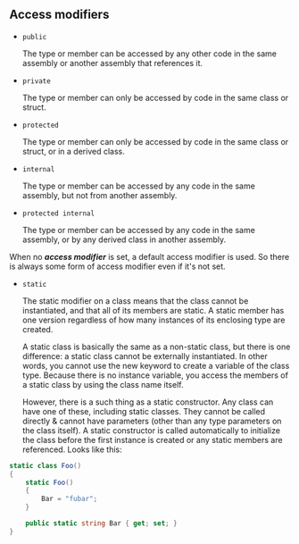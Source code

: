 Access modifiers
----------------

* `public`
  
  The type or member can be accessed by any other code in the same assembly or another assembly that references it.
  
* `private`

  The type or member can only be accessed by code in the same class or struct.
  
* `protected`

  The type or member can only be accessed by code in the same class or struct, or in a derived class.
  
* `internal`

  The type or member can be accessed by any code in the same assembly, but not from another assembly.
  
* `protected internal`

  The type or member can be accessed by any code in the same assembly, or by any derived class in another assembly.
  
When no ***access modifier*** is set, a default access modifier is used. So there is always some form of access modifier even if it's not set.

* `static`

  The static modifier on a class means that the class cannot be instantiated, and that all of its members are static. A static member has one version regardless of how many instances of its enclosing type are created.

  A static class is basically the same as a non-static class, but there is one difference: a static class cannot be externally instantiated. In other words, you cannot use the new keyword to create a variable of the class type. Because there is no instance variable, you access the members of a static class by using the class name itself.

  However, there is a such thing as a static constructor. Any class can have one of these, including static classes. They cannot be called directly & cannot have parameters (other than any type parameters on the class itself). A static constructor is called automatically to initialize the class before the first instance is created or any static members are referenced. Looks like this:
  
``` C#
static class Foo()
{
    static Foo()
    {
        Bar = "fubar";
    }

    public static string Bar { get; set; }
}
```
